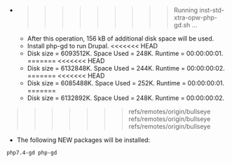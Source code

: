 * >>>>>>>>> Running inst-std-xtra-opw-php-gd.sh ...
  * After this operation, 156 kB of additional disk space will be used.
  * Install php-gd to run Drupal.
<<<<<<< HEAD
  * Disk size = 6093512K. Space Used = 248K. Runtime = 00:00:00:01.
=======
<<<<<<< HEAD
  * Disk size = 6132848K. Space Used = 244K. Runtime = 00:00:00:02.
=======
<<<<<<< HEAD
  * Disk size = 6085488K. Space Used = 252K. Runtime = 00:00:00:01.
=======
  * Disk size = 6132892K. Space Used = 248K. Runtime = 00:00:00:02.
>>>>>>> refs/remotes/origin/bullseye
>>>>>>> refs/remotes/origin/bullseye
>>>>>>> refs/remotes/origin/bullseye
  * The following NEW packages will be installed:
  ```bash
php7.4-gd php-gd
  ```
